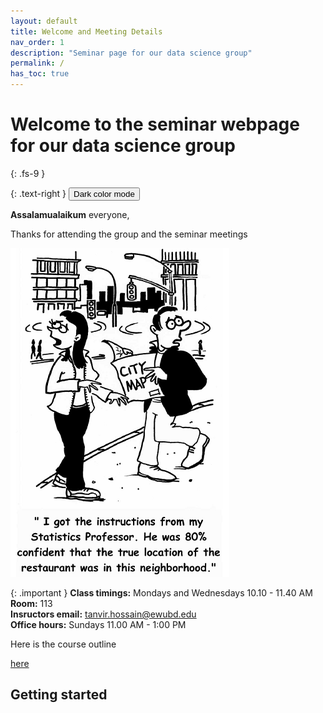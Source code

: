 ```yaml
---
layout: default
title: Welcome and Meeting Details
nav_order: 1
description: "Seminar page for our data science group"
permalink: /
has_toc: true
---
```




# Welcome to the seminar webpage for our data science group
{: .fs-9 }


{: .text-right }
<button class="btn js-toggle-dark-mode">Dark color mode</button>

<script>
const toggleDarkMode = document.querySelector('.js-toggle-dark-mode');

jtd.addEvent(toggleDarkMode, 'click', function(){
  if (jtd.getTheme() === 'dark') {
    jtd.setTheme('light');
    toggleDarkMode.textContent = 'Preview dark color scheme';
  } else {
    jtd.setTheme('dark');
    toggleDarkMode.textContent = 'Return to the light side';
  }
});
</script>

**Assalamualaikum** everyone,

Thanks for attending the group and the seminar meetings 



![MarineGEO circle logo](/docs/images/LostStudents.png)


{: .important }
**Class timings:** Mondays and Wednesdays 10.10 - 11.40 AM  <br>
**Room:** 113  <br>
**Insructors email:** tanvir.hossain@ewubd.edu <br>
**Office hours:** Sundays 11.00 AM - 1:00 PM




Here is the course outline

[here](https://raw.githubusercontent.com/STHossain/ewueco204/main/docs/outline/Eco204_outline.pdf)

## Getting started

